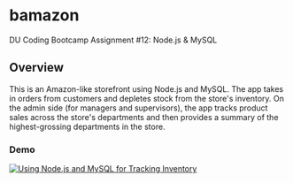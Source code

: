 # bamazon

DU Coding Bootcamp Assignment #12: Node.js &amp; MySQL

## Overview

This is an Amazon-like storefront using Node.js and MySQL. The app takes in orders from customers and depletes stock from the store's inventory. On the admin side (for managers and supervisors), the app tracks product sales across the store's departments and then provides a summary of the highest-grossing departments in the store.

### Demo
[![Using Node.js and MySQL for Tracking Inventory](http://i.imgur.com/4OrbfiI.png)](https://vimeo.com/254209955 "Using Node.js and MySQL for Tracking Inventory - Click to Watch on Vimeo")
